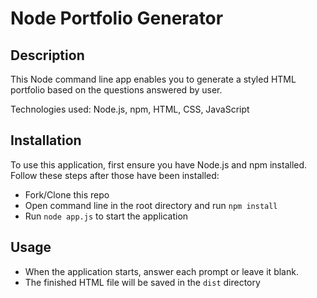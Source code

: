 # Node Portfolio Generator

## Description

This Node command line app enables you to generate a styled HTML portfolio based on the questions answered by user.

Technologies used: Node.js, npm, HTML, CSS, JavaScript

## Installation

To use this application, first ensure you have Node.js and npm installed. Follow these steps after those have been installed:

- Fork/Clone this repo
- Open command line in the root directory and run `npm install`
- Run `node app.js` to start the application

## Usage

- When the application starts, answer each prompt or leave it blank.
- The finished HTML file will be saved in the `dist` directory

